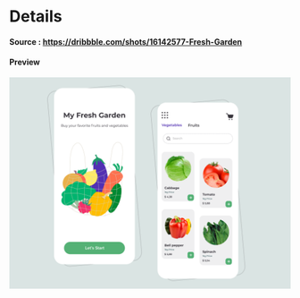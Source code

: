 # Details
#### Source : https://dribbble.com/shots/16142577-Fresh-Garden
#### Preview
![Preview](mockup.png)